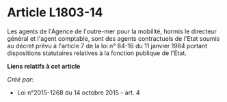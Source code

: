 # Article L1803-14

Les agents de l'Agence de l'outre-mer pour la mobilité, hormis le directeur général et l'agent comptable, sont des agents
contractuels de l'Etat soumis au décret prévu à l'article 7 de la loi n° 84-16 du 11 janvier 1984 portant dispositions
statutaires relatives à la fonction publique de l'Etat.

**Liens relatifs à cet article**

_Créé par_:

  - Loi n°2015-1268 du 14 octobre 2015 - art. 4
